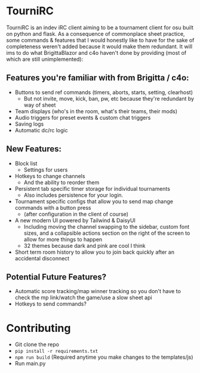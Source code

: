 # TourniRC

TourniRC is an indev iRC client aiming to be a tournament client for osu built on python and flask. As a consequence of commonplace sheet practice, some commands & features that I would honestly like to have for the sake of completeness weren't added because it would make them redundant. It will ims to do what BrigittaBlazor and c4o haven't done by providing (most of which are still unimplemented):

## Features you're familiar with from Brigitta / c4o:
- Buttons to send ref commands (timers, aborts, starts, setting, clearhost)
  - But not invite, move, kick, ban, pw, etc because they're redundant by way of sheet
- Team displays (who's in the room, what's their teams, their mods)
- Audio triggers for preset events & custom chat triggers
- Saving logs
- Automatic dc/rc logic

## New Features:
- Block list
  - Settings for users
- Hotkeys to change channels
  - And the ability to reorder them
- Persistent tab specific timer storage for individual tournaments
  - Also includes persistence for your login.
- Tournament specific configs that allow you to send map change commands with a button press
  - (after configuration in the client of course)
- A new modern UI powered by Tailwind & DaisyUI
  - Including moving the channel swapping to the sidebar, custom font sizes, and a collapsible actions section on the right of the screen to allow for more things to happen
  - 32 themes because dark and pink are cool I think
- Short term room history to allow you to join back quickly after an accidental disconnect

## Potential Future Features?
- Automatic score tracking/map winner tracking so you don't have to check the mp link/watch the game/use a slow sheet api
- Hotkeys to send commands?

# Contributing

- Git clone the repo
- `pip install -r requirements.txt`
- `npm run build` (Required anytime you make changes to the templates/js)
- Run main.py